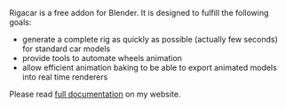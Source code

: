 Rigacar is a free addon for Blender. It is designed to fulfill the following goals:

* generate a complete rig as quickly as possible (actually few seconds) for standard car models
* provide tools to automate wheels animation
* allow efficient animation baking to be able to export animated models into real time renderers

Please read [full documentation](http://digicreatures.net/articles/rigacar.html) on my website.


